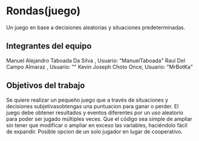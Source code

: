 # Rondas(juego)

Un juego en base a decisiones aleatorias y situaciones predeterminadas.

## Integrantes del equipo
Manuel Alejandro Taboada Da Silva , Usuario: "ManuelTaboada"
Raul Del Campo Almaraz , Usuario: ""
Kevin Joseph Choto Once, Usuario: "MrBotKa"
## Objetivos del trabajo
Se quiere realizar un pequeño juego que a través de situaciones y decisiones subjetivasobtengas una puntuacion para ganar o perder.
El juego debe obtener resultados y eventos diferentes por un uso aleatorio para poder ser jugado múltiples veces.
Que el código sea simple de ampliar sin tener que modificar o ampliar en exceso las variables, haciéndolo fácil de expandir.
Posible opcion de un solo jugador en lugar de cooperativo.
